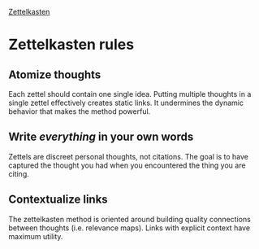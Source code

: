 [Zettelkasten](Zettelkasten)

# Zettelkasten rules

## Atomize thoughts

Each zettel should contain one single idea. Putting multiple thoughts in a single zettel effectively creates static links. It undermines the dynamic behavior that makes the method powerful.

## Write _everything_ in your own words

Zettels are discreet personal thoughts, not citations. The goal is to have captured the thought you had when you encountered the thing you are citing.

## Contextualize links

The zettelkasten method is oriented around building quality connections between thoughts (i.e. relevance maps). Links with explicit context have maximum utility.
